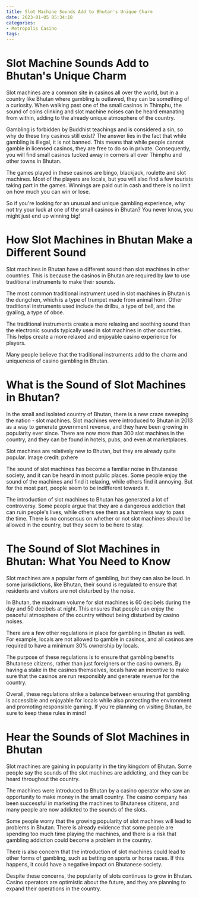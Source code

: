 ```yaml
---
title: Slot Machine Sounds Add to Bhutan's Unique Charm
date: 2023-01-05 05:34:18
categories:
- Metropolis Casino
tags:
---
```



#  Slot Machine Sounds Add to Bhutan's Unique Charm

Slot machines are a common site in casinos all over the world, but in a country like Bhutan where gambling is outlawed, they can be something of a curiosity. When walking past one of the small casinos in Thimphu, the sound of coins clinking and slot machine noises can be heard emanating from within, adding to the already unique atmosphere of the country.

Gambling is forbidden by Buddhist teachings and is considered a sin, so why do these tiny casinos still exist? The answer lies in the fact that while gambling is illegal, it is not banned. This means that while people cannot gamble in licensed casinos, they are free to do so in private. Consequently, you will find small casinos tucked away in corners all over Thimphu and other towns in Bhutan.

The games played in these casinos are bingo, blackjack, roulette and slot machines. Most of the players are locals, but you will also find a few tourists taking part in the games. Winnings are paid out in cash and there is no limit on how much you can win or lose.

So if you're looking for an unusual and unique gambling experience, why not try your luck at one of the small casinos in Bhutan? You never know, you might just end up winning big!

#  How Slot Machines in Bhutan Make a Different Sound

Slot machines in Bhutan have a different sound than slot machines in other countries. This is because the casinos in Bhutan are required by law to use traditional instruments to make their sounds.

The most common traditional instrument used in slot machines in Bhutan is the dungchen, which is a type of trumpet made from animal horn. Other traditional instruments used include the drilbu, a type of bell, and the gyaling, a type of oboe.

The traditional instruments create a more relaxing and soothing sound than the electronic sounds typically used in slot machines in other countries. This helps create a more relaxed and enjoyable casino experience for players.

Many people believe that the traditional instruments add to the charm and uniqueness of casino gambling in Bhutan.

#  What is the Sound of Slot Machines in Bhutan?

In the small and isolated country of Bhutan, there is a new craze sweeping the nation - slot machines. Slot machines were introduced to Bhutan in 2013 as a way to generate government revenue, and they have been growing in popularity ever since. There are now more than 300 slot machines in the country, and they can be found in hotels, pubs, and even at marketplaces.

Slot machines are relatively new to Bhutan, but they are already quite popular. Image credit: pxhere

The sound of slot machines has become a familiar noise in Bhutanese society, and it can be heard in most public places. Some people enjoy the sound of the machines and find it relaxing, while others find it annoying. But for the most part, people seem to be indifferent towards it.

The introduction of slot machines to Bhutan has generated a lot of controversy. Some people argue that they are a dangerous addiction that can ruin people's lives, while others see them as a harmless way to pass the time. There is no consensus on whether or not slot machines should be allowed in the country, but they seem to be here to stay.

#  The Sound of Slot Machines in Bhutan: What You Need to Know

Slot machines are a popular form of gambling, but they can also be loud. In some jurisdictions, like Bhutan, their sound is regulated to ensure that residents and visitors are not disturbed by the noise.

In Bhutan, the maximum volume for slot machines is 60 decibels during the day and 50 decibels at night. This ensures that people can enjoy the peaceful atmosphere of the country without being disturbed by casino noises.

There are a few other regulations in place for gambling in Bhutan as well. For example, locals are not allowed to gamble in casinos, and all casinos are required to have a minimum 30% ownership by locals.

The purpose of these regulations is to ensure that gambling benefits Bhutanese citizens, rather than just foreigners or the casino owners. By having a stake in the casinos themselves, locals have an incentive to make sure that the casinos are run responsibly and generate revenue for the country.

Overall, these regulations strike a balance between ensuring that gambling is accessible and enjoyable for locals while also protecting the environment and promoting responsible gaming. If you're planning on visiting Bhutan, be sure to keep these rules in mind!

#  Hear the Sounds of Slot Machines in Bhutan

Slot machines are gaining in popularity in the tiny kingdom of Bhutan. Some people say the sounds of the slot machines are addicting, and they can be heard throughout the country.

The machines were introduced to Bhutan by a casino operator who saw an opportunity to make money in the small country. The casino company has been successful in marketing the machines to Bhutanese citizens, and many people are now addicted to the sounds of the slots.

Some people worry that the growing popularity of slot machines will lead to problems in Bhutan. There is already evidence that some people are spending too much time playing the machines, and there is a risk that gambling addiction could become a problem in the country.

There is also concern that the introduction of slot machines could lead to other forms of gambling, such as betting on sports or horse races. If this happens, it could have a negative impact on Bhutanese society.

Despite these concerns, the popularity of slots continues to grow in Bhutan. Casino operators are optimistic about the future, and they are planning to expand their operations in the country.